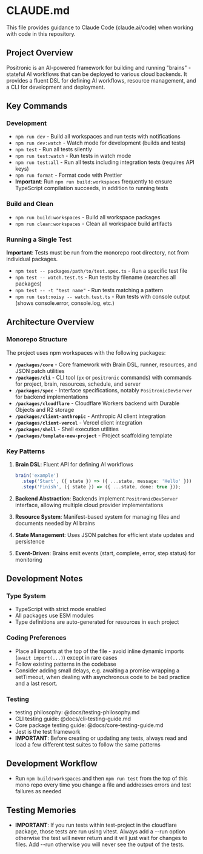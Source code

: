 # CLAUDE.md

This file provides guidance to Claude Code (claude.ai/code) when working with code in this repository.

## Project Overview

Positronic is an AI-powered framework for building and running "brains" - stateful AI workflows that can be deployed to various cloud backends. It provides a fluent DSL for defining AI workflows, resource management, and a CLI for development and deployment.

## Key Commands

### Development

- `npm run dev` - Build all workspaces and run tests with notifications
- `npm run dev:watch` - Watch mode for development (builds and tests)
- `npm test` - Run all tests silently
- `npm run test:watch` - Run tests in watch mode
- `npm run test:all` - Run all tests including integration tests (requires API keys)
- `npm run format` - Format code with Prettier
- **Important**: Run `npm run build:workspaces` frequently to ensure TypeScript compilation succeeds, in addition to running tests

### Build and Clean

- `npm run build:workspaces` - Build all workspace packages
- `npm run clean:workspaces` - Clean all workspace build artifacts

### Running a Single Test

**Important**: Tests must be run from the monorepo root directory, not from individual packages.

- `npm test -- packages/path/to/test.spec.ts` - Run a specific test file
- `npm test -- watch.test.ts` - Run tests by filename (searches all packages)
- `npm test -- -t "test name"` - Run tests matching a pattern
- `npm run test:noisy -- watch.test.ts` - Run tests with console output (shows console.error, console.log, etc.)

## Architecture Overview

### Monorepo Structure

The project uses npm workspaces with the following packages:

- **`/packages/core`** - Core framework with Brain DSL, runner, resources, and JSON patch utilities
- **`/packages/cli`** - CLI tool (`px` or `positronic` commands) with commands for project, brain, resources, schedule, and server
- **`/packages/spec`** - Interface specifications, notably `PositronicDevServer` for backend implementations
- **`/packages/cloudflare`** - Cloudflare Workers backend with Durable Objects and R2 storage
- **`/packages/client-anthropic`** - Anthropic AI client integration
- **`/packages/client-vercel`** - Vercel client integration
- **`/packages/shell`** - Shell execution utilities
- **`/packages/template-new-project`** - Project scaffolding template

### Key Patterns

1. **Brain DSL**: Fluent API for defining AI workflows

   ```typescript
   brain('example')
     .step('Start', ({ state }) => ({ ...state, message: 'Hello' }))
     .step('Finish', ({ state }) => ({ ...state, done: true }));
   ```

2. **Backend Abstraction**: Backends implement `PositronicDevServer` interface, allowing multiple cloud provider implementations

3. **Resource System**: Manifest-based system for managing files and documents needed by AI brains

4. **State Management**: Uses JSON patches for efficient state updates and persistence

5. **Event-Driven**: Brains emit events (start, complete, error, step status) for monitoring

## Development Notes

### Type System

- TypeScript with strict mode enabled
- All packages use ESM modules
- Type definitions are auto-generated for resources in each project

### Coding Preferences

- Place all imports at the top of the file - avoid inline dynamic imports (`await import(...)`) except in rare cases
- Follow existing patterns in the codebase
- Consider adding small delays, e.g. awaiting a promise wrapping a setTimeout, when dealing with asynchronous code to be bad practice and a last resort.

### Testing

- testing philosophy: @docs/testing-philosophy.md
- CLI testing guide: @docs/cli-testing-guide.md
- Core package testing guide: @docs/core-testing-guide.md
- Jest is the test framework
- **IMPORTANT**: Before creating or updating any tests, always read and load a few different test suites to follow the same patterns

## Development Workflow

- Run `npm build:workspaces` and then `npm run test` from the top of this mono repo every time you change a file and addresses errors and test failures as needed

## Testing Memories

- **IMPORTANT**: If you run tests within test-project in the cloudflare package, those tests are run using vitest. Always add a --run option otherwise the test will never return and it will just wait for changes to files. Add --run otherwise you will never see the output of the tests.

```